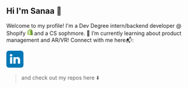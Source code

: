 ## Hi I'm Sanaa 👋

Welcome to my profile! I'm a Dev Degree intern/backend developer @ Shopify <img width="15px" src="https://github.com/sanaasy/sanaasy/blob/master/images/shopify.svg" /> and a CS sophmore. 🌱 I’m currently learning about product management and AR/VR! Connect with me here:mailbox_with_mail:: 

<a href="https://www.linkedin.com/in/sanaasy/">
  <img style="left: 50%;" width="45px" src="https://raw.githubusercontent.com/edent/SuperTinyIcons/099dc12b59179d07d534069bc8551718f786d91a/images/svg/linkedin.svg" />
</a>

> and check out my repos here :arrow_down:

<!--
**sanaasy/sanaasy** is a ✨ _special_ ✨ repository because its `README.md` (this file) appears on your GitHub profile.
<a href="https://medium.com/@sanaasyed">
  <img width="45px" src="https://raw.githubusercontent.com/edent/SuperTinyIcons/099dc12b59179d07d534069bc8551718f786d91a/images/svg/medium.svg" />
</a>
Here are some ideas to get you started:

- 🔭 I’m currently working on ...
- 🌱 I’m currently learning ...
- 👯 I’m looking to collaborate on ...
- 🤔 I’m looking for help with ...
- 💬 Ask me about ...
- 📫 How to reach me: ...
- 😄 Pronouns: ...
- ⚡ Fun fact: ...
-->
